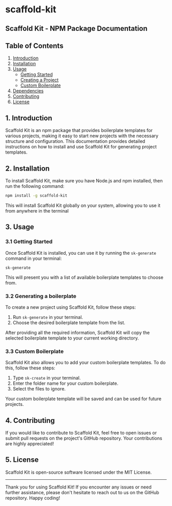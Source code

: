 # scaffold-kit

## Scaffold Kit - NPM Package Documentation

## Table of Contents

1. [Introduction](#introduction)
2. [Installation](#installation)
3. [Usage](#usage)
    - [Getting Started](#getting-started)
    - [Creating a Project](#creating-a-project)
    - [Custom Boilerplate](#custom-boilerplate)
4. [Dependencies](#dependencies)
5. [Contributing](#contributing)
6. [License](#license)

## 1. Introduction

Scaffold Kit is an npm package that provides boilerplate templates for various projects, making it easy to start new projects with the necessary structure and configuration. This documentation provides detailed instructions on how to install and use Scaffold Kit for generating project templates.

## 2. Installation

To install Scaffold Kit, make sure you have Node.js and npm installed, then run the following command:

```bash
npm install -g scaffold-kit
```

This will install Scaffold Kit globally on your system, allowing you to use it from anywhere in the terminal

3\. Usage
---------

### 3.1 Getting Started

Once Scaffold Kit is installed, you can use it by running the `sk-generate` command in your terminal:

`sk-generate`

This will present you with a list of available boilerplate templates to choose from.

### 3.2 Generating a boilerplate

To create a new project using Scaffold Kit, follow these steps:

1.  Run `sk-generate` in your terminal.
2.  Choose the desired boilerplate template from the list.

After providing all the required information, Scaffold Kit will copy the selected boilerplate template to your current working directory.

### 3.3 Custom Boilerplate

Scaffold Kit also allows you to add your custom boilerplate templates. To do this, follow these steps:

1.  Type `sk-create` in your terminal.
2.  Enter the folder name for your custom boilerplate.
3.  Select the files to ignore.

Your custom boilerplate template will be saved and can be used for future projects.

4\. Contributing
----------------

If you would like to contribute to Scaffold Kit, feel free to open issues or submit pull requests on the project's GitHub repository. Your contributions are highly appreciated!

5\. License
-----------

Scaffold Kit is open-source software licensed under the MIT License. 

* * * * *

Thank you for using Scaffold Kit! If you encounter any issues or need further assistance, please don't hesitate to reach out to us on the GitHub repository. Happy coding!
